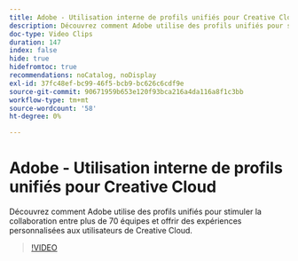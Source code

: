 ```yaml
---
title: Adobe - Utilisation interne de profils unifiés pour Creative Cloud
description: Découvrez comment Adobe utilise des profils unifiés pour stimuler la collaboration entre plus de 70 équipes et offrir des expériences personnalisées aux utilisateurs de Creative Cloud.
doc-type: Video Clips
duration: 147
index: false
hide: true
hidefromtoc: true
recommendations: noCatalog, noDisplay
exl-id: 37fc48ef-bc99-46f5-bcb9-bc626c6cdf9e
source-git-commit: 90671959b653e120f93bca216a4da116a8f1c3bb
workflow-type: tm+mt
source-wordcount: '58'
ht-degree: 0%

---
```


# Adobe - Utilisation interne de profils unifiés pour Creative Cloud

Découvrez comment Adobe utilise des profils unifiés pour stimuler la collaboration entre plus de 70 équipes et offrir des expériences personnalisées aux utilisateurs de Creative Cloud.

<!-- 62_S655_3442541_146_adobes-internal-use-of-unified-profiles-for-creative-cloud -->
>[!VIDEO](https://video.tv.adobe.com/v/3458283/?learn=on&enablevpops=true)

